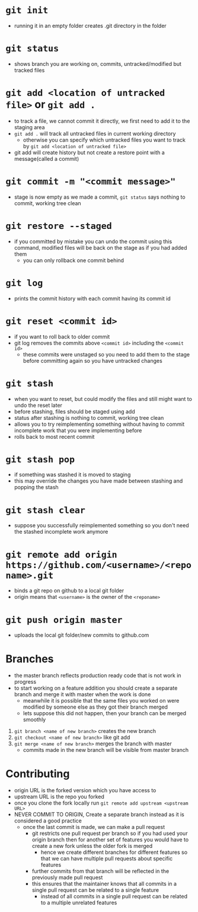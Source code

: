 # `git init`
- running it in an empty folder creates .git directory in the folder

# `git status`
- shows branch you are working on, commits, untracked/modified but tracked files

# `git add <location of untracked file>` or `git add .`
- to track a file, we cannot commit it directly, we first need to add it to the staging area
- `git add .` will track all untracked files in current working directory
	- otherwise you can specify which untracked files you want to track by `git add <location of untracked file>`
- git add will create history but not create a restore point with a message(called a commit)

# `git commit -m "<commit message>"`
- stage is now empty as we made a commit, `git status` says nothing to commit, working tree clean

# `git restore --staged`
- if you committed by mistake you can undo the commit using this command, modified files will be back on the stage as if you had added them
	- you can only rollback one commit behind

# `git log`
- prints the commit history with each commit having its commit id

# `git reset <commit id>`
- if you want to roll back to older commit 
- git log removes the commits above `<commit id>` including the `<commit id>`
	- these commits were unstaged so you need to add them to the stage before committing again so you have untracked changes

# `git stash`
- when you want to reset, but could modify the files and still might want to undo the reset later
- before stashing, files should be staged using add
- status after stashing is nothing to commit, working tree clean
- allows you to try reimplementing something without having to commit incomplete work that you were implementing before
- rolls back to most recent commit

# `git stash pop`
- if something was stashed it is moved to staging
- this may override the changes you have made between stashing and popping the stash

# `git stash clear`
-  suppose you successfully reimplemented something so you don't need the stashed incomplete work anymore 

# `git remote add origin https://github.com/<username>/<reponame>.git`
- binds a git repo on github to a local git folder
- origin means that `<username>` is the owner of the `<reponame>` 

# `git push origin master`
- uploads the local git folder/new commits to github.com 

# Branches
- the master branch reflects production ready code that is not work in progress
- to start working on a feature addition you should create a separate branch and merge it with master when the work is done
	- meanwhile it is possible that the same files you worked on were modified by someone else as they got their branch merged
	- lets suppose this did not happen, then your branch can be merged smoothly
1. `git branch <name of new branch>` creates the new branch
2. `git checkout <name of new branch>` like git add
3. `git merge <name of new branch>` merges the branch with master
	- commits made in the new branch will be visible from master branch

# Contributing
- origin URL is the forked version which you have access to
- upstream URL is the repo you forked
- once you clone the fork locally run `git remote add upstream <upstream URL>`
- NEVER COMMIT TO ORIGIN, Create a separate branch instead as it is considered a good practice
	- once the last commit is made, we can make a pull request
		- git restricts one pull request per branch so if you had used your origin branch then for another set of features you would have to create a new fork unless the older fork is merged
			- hence we create different branches for different features so that we can have multiple pull requests about specific features
		- further commits from that branch will be reflected in the previously made pull request
		- this ensures that the maintainer knows that all commits in a single pull request can be related to a single feature
			- instead of all commits in a single pull request can be related to a multiple unrelated features